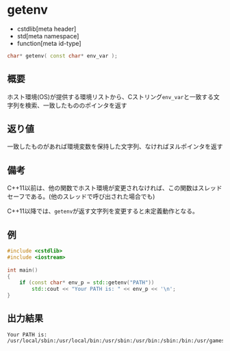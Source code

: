 # getenv
* cstdlib[meta header]
* std[meta namespace]
* function[meta id-type]

```cpp
char* getenv( const char* env_var );
```

## 概要

ホスト環境(OS)が提供する環境リストから、Cストリング`env_var`と一致する文字列を検索、一致したもののポインタを返す

## 返り値

一致したものがあれば環境変数を保持した文字列、なければヌルポインタを返す

## 備考

C++11以前は、他の関数でホスト環境が変更されなければ、この関数はスレッドセーフである。(他のスレッドで呼び出された場合でも)

C++11以降では、`getenv`が返す文字列を変更すると未定義動作となる。

## 例
```cpp example
#include <cstdlib>
#include <iostream>
 
int main()
{
    if (const char* env_p = std::getenv("PATH"))
        std::cout << "Your PATH is: " << env_p << '\n';
}
```

## 出力結果
```
Your PATH is: /usr/local/sbin:/usr/local/bin:/usr/sbin:/usr/bin:/sbin:/bin:/usr/games
```

